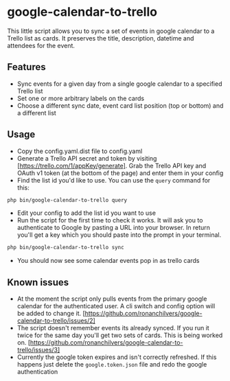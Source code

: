 # google-calendar-to-trello

This little script allows you to sync a set of events in google calendar to a Trello list as cards. It preserves the title, description, datetime and attendees for the event.

## Features

- Sync events for a given day from a single google calendar to a specified Trello list
- Set one or more arbitrary labels on the cards
- Choose a different sync date, event card list position (top or bottom) and a different list

## Usage

- Copy the config.yaml.dist file to config.yaml
- Generate a Trello API secret and token by visiting [https://trello.com/1/appKey/generate]. Grab the Trello API key and OAuth v1 token (at the bottom of the page) and enter them in your config
- Find the list id you'd like to use. You can use the `query` command for this:
```bash
php bin/google-calendar-to-trello query
```
- Edit your config to add the list id you want to use
- Run the script for the first time to check it works. It will ask you to authenticate to Google by pasting a URL into your browser. In return you'll get a key which you should paste into the prompt in your terminal.
```bash
php bin/google-calendar-to-trello sync
```
- You should now see some calendar events pop in as trello cards

## Known issues

- At the moment the script only pulls events from the primary google calendar for the authenticated user. A cli switch and config option will be added to change it. [https://github.com/ronanchilvers/google-calendar-to-trello/issues/2]
- The script doesn't remember events its already synced. If you run it twice for the same day you'll get two sets of cards. This is being worked on. [https://github.com/ronanchilvers/google-calendar-to-trello/issues/3]
- Currently the google token expires and isn't correctly refreshed. If this happens just delete the `google.token.json` file and redo the google authentication
